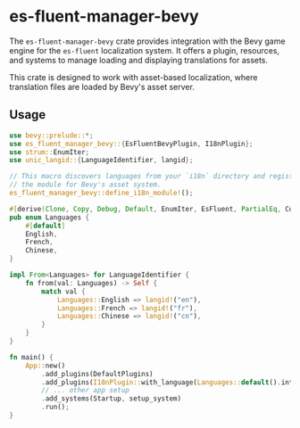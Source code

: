 # es-fluent-manager-bevy

The `es-fluent-manager-bevy` crate provides integration with the Bevy game engine for the `es-fluent` localization system. It offers a plugin, resources, and systems to manage loading and displaying translations for assets.

This crate is designed to work with asset-based localization, where translation files are loaded by Bevy's asset server.

## Usage

```rs
use bevy::prelude::*;
use es_fluent_manager_bevy::{EsFluentBevyPlugin, I18nPlugin};
use strum::EnumIter;
use unic_langid::{LanguageIdentifier, langid};

// This macro discovers languages from your `i18n` directory and registers
// the module for Bevy's asset system.
es_fluent_manager_bevy::define_i18n_module!();

#[derive(Clone, Copy, Debug, Default, EnumIter, EsFluent, PartialEq, Component)]
pub enum Languages {
    #[default]
    English,
    French,
    Chinese,
}

impl From<Languages> for LanguageIdentifier {
    fn from(val: Languages) -> Self {
        match val {
            Languages::English => langid!("en"),
            Languages::French => langid!("fr"),
            Languages::Chinese => langid!("cn"),
        }
    }
}

fn main() {
    App::new()
        .add_plugins(DefaultPlugins)
        .add_plugins(I18nPlugin::with_language(Languages::default().into()))
        // ... other app setup
        .add_systems(Startup, setup_system)
        .run();
}
```
